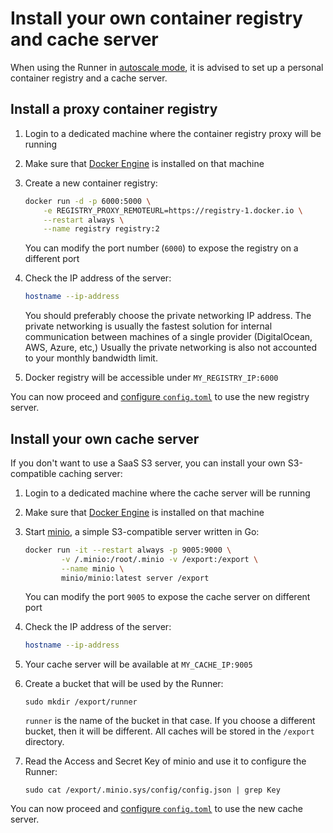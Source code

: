 # Install your own container registry and cache server

When using the Runner in [autoscale mode](../configuration/autoscale.md), it
is advised to set up a personal container registry and a cache server.

## Install a proxy container registry

1. Login to a dedicated machine where the container registry proxy will be running
1. Make sure that [Docker Engine](https://docs.docker.com/install/) is installed
   on that machine
1. Create a new container registry:

    ```bash
    docker run -d -p 6000:5000 \
        -e REGISTRY_PROXY_REMOTEURL=https://registry-1.docker.io \
        --restart always \
        --name registry registry:2
    ```

    You can modify the port number (`6000`) to expose the registry on a
    different port

1. Check the IP address of the server:

    ```bash
    hostname --ip-address
    ```

    You should preferably choose the private networking IP address. The private
    networking is usually the fastest solution for internal communication
    between machines of a single provider (DigitalOcean, AWS, Azure, etc,)
    Usually the private networking is also not accounted to your monthly
    bandwidth limit.

5. Docker registry will be accessible under `MY_REGISTRY_IP:6000`

You can now proceed and
[configure `config.toml`](../configuration/autoscale.md#distributed-container-registry-mirroring)
to use the new registry server.

## Install your own cache server

If you don't want to use a SaaS S3 server, you can install your own
S3-compatible caching server:

1. Login to a dedicated machine where the cache server will be running
1. Make sure that [Docker Engine](https://docs.docker.com/install/) is installed
   on that machine
1. Start [minio](https://minio.io/), a simple S3-compatible server written in Go:

    ```bash
    docker run -it --restart always -p 9005:9000 \
            -v /.minio:/root/.minio -v /export:/export \
            --name minio \
            minio/minio:latest server /export
    ```

    You can modify the port `9005` to expose the cache server on different port

1. Check the IP address of the server:

    ```bash
    hostname --ip-address
    ```

1. Your cache server will be available at `MY_CACHE_IP:9005`
1. Create a bucket that will be used by the Runner:

    ```
    sudo mkdir /export/runner
    ```

    `runner` is the name of the bucket in that case. If you choose a different
    bucket, then it will be different. All caches will be stored in the
    `/export` directory.
1. Read the Access and Secret Key of minio and use it to configure the Runner:

    ```
    sudo cat /export/.minio.sys/config/config.json | grep Key
    ```

You can now proceed and
[configure `config.toml`](../configuration/autoscale.md#distributed-runners-caching)
to use the new cache server.
